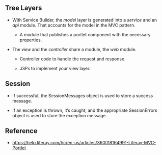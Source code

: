 ## Tree Layers

- With Service Builder, the *model* layer is generated into a *service* and an *api* module. That accounts for the model in the MVC pattern. 

  - A module that publishes a portlet component with the necessary properties.

- The *view* and the *controller* share a module, the *web* module.

  - Controller code to handle the request and response.

  - JSPs to implement your view layer.

## Session

- If successful, the SessionMessages object is used to store a success message.

- If an exception is thrown, it’s caught, and the appropriate SessionErrors object is used to store the exception message.

## Reference

- https://help.liferay.com/hc/en-us/articles/360018164991-Liferay-MVC-Portlet
